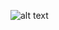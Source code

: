 ![alt text](https://lucid.app/lucidchart/1b842b63-e624-41d6-a020-7c51947a5ed6/edit?page=0_0&invitationId=inv_53ac8c05-2eac-4008-8b42-062bec7c74af#)